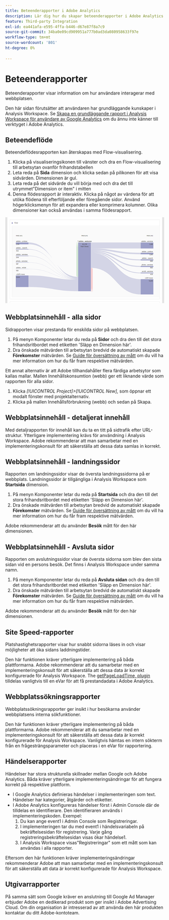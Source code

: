 ```yaml
---
title: Beteenderapporter i Adobe Analytics
description: Lär dig hur du skapar beteenderapporter i Adobe Analytics
feature: Third-party Integration
exl-id: ea441afa-e595-4ffa-b446-d67e87f8a7c9
source-git-commit: 34ba0e09cd909951a777b0ad3da080958633f97e
workflow-type: tm+mt
source-wordcount: '801'
ht-degree: 0%

---
```


# Beteenderapporter

Beteenderapporter visar information om hur användare interagerar med webbplatsen.

Den här sidan förutsätter att användaren har grundläggande kunskaper i Analysis Workspace. Se [Skapa en grundläggande rapport i Analysis Workspace för användare av Google Analytics](create-report.md) om du ännu inte känner till verktyget i Adobe Analytics.

## Beteendeflöde

Beteendeflödesrapporten kan återskapas med Flow-visualisering.

1. Klicka på visualiseringsikonen till vänster och dra en Flow-visualisering till arbetsytan ovanför frihandstabellen
2. Leta reda på **Sida** dimension och klicka sedan på pilikonen för att visa sidvärden. Dimensionen är gul.
3. Leta reda på det sidvärde du vill börja med och dra det till utrymmet&quot;Dimension or item&quot; i mitten
4. Denna flödesrapport är interaktiv. Klicka på något av värdena för att utöka flödena till efterföljande eller föregående sidor. Använd högerklicksmenyn för att expandera eller komprimera kolumner. Olika dimensioner kan också användas i samma flödesrapport.

![Flödesrapport](/help/technotes/ga-to-aa/assets/flow.png)

## Webbplatsinnehåll - alla sidor

Sidrapporten visar prestanda för enskilda sidor på webbplatsen.

1. På menyn Komponenter letar du reda på **Sidor** och dra den till det stora frihandsritbordet med etiketten &#39;Släpp en Dimension här&#39;.
2. Dra önskade mätvärden till arbetsytan bredvid de automatiskt skapade **Förekomster** mätvärden. Se [Guide för översättning av mått](common-metrics.md) om du vill ha mer information om hur du får fram respektive mätvärden.

Ett annat alternativ är att Adobe tillhandahåller flera färdiga arbetsytor som kallas mallar. Mallen Innehållskonsumtion (webb) ger ett liknande värde som rapporten för alla sidor.

1. Klicka *[!UICONTROL Project]>[!UICONTROL New]*, som öppnar ett modalt fönster med projektalternativ.
2. Klicka på mallen Innehållsförbrukning (webb) och sedan på Skapa.

## Webbplatsinnehåll - detaljerat innehåll

Med detaljrapporten för innehåll kan du ta en titt på sidtrafik efter URL-struktur. Ytterligare implementering krävs för användning i Analysis Workspace. Adobe rekommenderar att man samarbetar med en implementeringskonsult för att säkerställa att dessa data samlas in korrekt.

## Webbplatsinnehåll - landningssidor

Rapporten om landningssidor visar de översta landningssidorna på er webbplats. Landningssidor är tillgängliga i Analysis Workspace som **Startsida** dimension.

1. På menyn Komponenter letar du reda på **Startsida** och dra den till det stora frihandsritbordet med etiketten &#39;Släpp en Dimension här&#39;.
2. Dra önskade mätvärden till arbetsytan bredvid de automatiskt skapade **Förekomster** mätvärden. Se [Guide för översättning av mått](common-metrics.md) om du vill ha mer information om hur du får fram respektive mätvärden.

Adobe rekommenderar att du använder **Besök** mått för den här dimensionen.

## Webbplatsinnehåll - Avsluta sidor

Rapporten om avslutningssidor visar de översta sidorna som blev den sista sidan vid en persons besök. Det finns i Analysis Workspace under samma namn.

1. På menyn Komponenter letar du reda på **Avsluta sidan** och dra den till det stora frihandsritbordet med etiketten &#39;Släpp en Dimension här&#39;.
2. Dra önskade mätvärden till arbetsytan bredvid de automatiskt skapade **Förekomster** mätvärden. Se [Guide för översättning av mått](common-metrics.md) om du vill ha mer information om hur du får fram respektive mätvärden.

Adobe rekommenderar att du använder **Besök** mått för den här dimensionen.

## Site Speed-rapporter

Platshastighetsrapporter visar hur snabbt sidorna läses in och visar möjligheter att öka sidans laddningstider.

Den här funktionen kräver ytterligare implementering på båda plattformarna. Adobe rekommenderar att du samarbetar med en implementeringskonsult för att säkerställa att dessa data är korrekt konfigurerade för Analysis Workspace. The [getPageLoadTime, plugin](/help/implement/vars/plugins/getpageloadtime.md) tilldelas vanligtvis till en eVar för att få prestandadata i Adobe Analytics.

## Webbplatssökningsrapporter

Webbplatssökningsrapporter ger insikt i hur besökarna använder webbplatsens interna sökfunktioner.

Den här funktionen kräver ytterligare implementering på båda plattformarna. Adobe rekommenderar att du samarbetar med en implementeringskonsult för att säkerställa att dessa data är korrekt konfigurerade för Analysis Workspace. Vanligtvis hämtas en intern sökterm från en frågesträngsparameter och placeras i en eVar för rapportering.

## Händelserapporter

Händelser har stora strukturella skillnader mellan Google och Adobe Analytics. Båda kräver ytterligare implementeringsändringar för att fungera korrekt på respektive plattform.

* I Google Analytics definieras händelser i implementeringen som text. Händelser har kategorier, åtgärder och etiketter.
* I Adobe Analytics konfigureras händelser först i Admin Console där de tilldelas en identifierare. Den identifieraren används i implementeringskoden. Exempel:
   1. Du kan ange event1 i Admin Console som Registreringar.
   2. I implementeringen tar du med event1 i händelsvariabeln på bekräftelsesidan för registrering. Varje gång registreringsbekräftelsesidan visas ökar händelse1.
   3. I Analysis Workspace visas&quot;Registreringar&quot; som ett mått som kan användas i alla rapporter.

Eftersom den här funktionen kräver implementeringsändringar rekommenderar Adobe att man samarbetar med en implementeringskonsult för att säkerställa att data är korrekt konfigurerade för Analysis Workspace.

## Utgivarrapporter

På samma sätt som Google kräver en anslutning till Google Ad Manager erbjuder Adobe en dedikerad produkt som ger insikt i Adobe Advertising Cloud. Om din organisation är intresserad av att använda den här produkten kontaktar du ditt Adobe-kontoteam.
